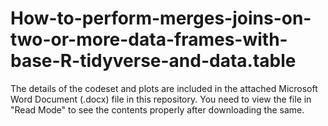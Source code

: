 # How-to-perform-merges-joins-on-two-or-more-data-frames-with-base-R-tidyverse-and-data.table

The details of the codeset and plots are included in the attached Microsoft Word Document (.docx) file in this repository. 
You need to view the file in "Read Mode" to see the contents properly after downloading the same.
